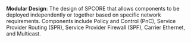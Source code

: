 **Modular Design**: The design of SPCORE that allows components to be deployed independently or together based on specific network requirements. Components include Policy and Control (PnC), Service Provider Routing (SPR), Service Provider Firewall (SPF), Carrier Ethernet, and Multicast.